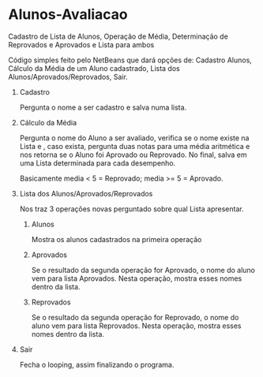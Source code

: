 # Alunos-Avaliacao
Cadastro de Lista de Alunos, Operação de Média, Determinação de Reprovados e Aprovados e Lista para ambos

Código simples feito pelo NetBeans que dará opções de: Cadastro Alunos, Cálculo da Média de um Aluno cadastrado, Lista dos Alunos/Aprovados/Reprovados, Sair.
1. Cadastro
   
   Pergunta o nome a ser cadastro e salva numa lista.

   
2. Cálculo da Média

   
   Pergunta o nome do Aluno a ser avaliado, verifica se o nome existe na Lista e , caso exista, pergunta duas notas para uma média aritmética e nos retorna se o Aluno foi Aprovado ou Reprovado. No final, salva em uma Lista determinada para cada desempenho.
   
   Basicamente media < 5 = Reprovado; media >= 5 = Aprovado.

   
4. Lista dos Alunos/Aprovados/Reprovados

   
   Nos traz 3 operações novas perguntado sobre qual Lista apresentar.

   
     1. Alunos
  
        
        Mostra os alunos cadastrados na primeira operação

        
     2. Aprovados
  
        
        Se o resultado da segunda operação for Aprovado, o nome do aluno vem para lista Aprovados. Nesta operação, mostra esses nomes dentro da lista.

        
     3. Reprovados
  
        
        Se o resultado da segunda operação for Reprovado, o nome do aluno vem para lista Reprovados. Nesta operação, mostra esses nomes dentro da lista.

        
5. Sair

   
   Fecha o looping, assim finalizando o programa.
